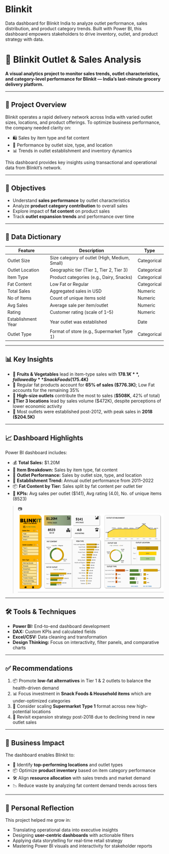 # Blinkit
Data dashboard for Blinkit India to analyze outlet performance, sales distribution, and product category trends. Built with Power BI, this dashboard empowers stakeholders to drive inventory, outlet, and product strategy with data.


# 💼 Blinkit Outlet & Sales Analysis

**A visual analytics project to monitor sales trends, outlet characteristics, and category-level performance for Blinkit — India’s last-minute grocery delivery platform.**

---

## 🧭 Project Overview

Blinkit operates a rapid delivery network across India with varied outlet sizes, locations, and product offerings. To optimize business performance, the company needed clarity on:

- 🛍️ Sales by item type and fat content  
- 🏬 Performance by outlet size, type, and location  
- 📊 Trends in outlet establishment and inventory dynamics

This dashboard provides key insights using transactional and operational data from Blinkit’s network.

---

## 🎯 Objectives

- Understand **sales performance** by outlet characteristics  
- Analyze **product category contribution** to overall sales  
- Explore impact of **fat content** on product sales  
- Track **outlet expansion trends** and performance over time  

---

## 📘 Data Dictionary

| Feature           | Description                                     | Type        |
|-------------------|-------------------------------------------------|-------------|
| Outlet Size        | Size category of outlet (High, Medium, Small)   | Categorical |
| Outlet Location    | Geographic tier (Tier 1, Tier 2, Tier 3)        | Categorical |
| Item Type          | Product categories (e.g., Dairy, Snacks)        | Categorical |
| Fat Content        | Low Fat or Regular                              | Categorical |
| Total Sales        | Aggregated sales in USD                         | Numeric     |
| No of Items        | Count of unique items sold                      | Numeric     |
| Avg Sales          | Average sale per item/outlet                    | Numeric     |
| Rating             | Customer rating (scale of 1–5)                  | Numeric     |
| Establishment Year | Year outlet was established                     | Date        |
| Outlet Type        | Format of store (e.g., Supermarket Type 1)      | Categorical |

---

## 📊 Key Insights

- 🥇 **Fruits & Vegetables** lead in item-type sales with **$178.1K**, followed by **Snack Foods ($175.4K)**  
- 🧈 Regular fat products account for **65% of sales ($776.3K)**; Low Fat accounts for the remaining 35%  
- 🏬 **High-size outlets** contribute the most to sales (**$508K**, 42% of total)  
- 📍**Tier 3 locations** lead by sales volume ($472K), despite perceptions of lower economic activity  
- 🏢 Most outlets were established post-2012, with peak sales in **2018 ($204.5K)**

---

## 📈 Dashboard Highlights

Power BI dashboard includes:

- 💰 **Total Sales:** $1.20M  
- 🛒 **Item Breakdown:** Sales by item type, fat content  
- 🏪 **Outlet Performance:** Sales by outlet size, type, and location  
- 📆 **Establishment Trend:** Annual outlet performance from 2011–2022  
- 📦 **Fat Content by Tier:** Sales split by fat content per outlet tier  
- 📌 **KPIs:** Avg sales per outlet ($141), Avg rating (4.0), No. of unique items (8523)

> 📷 ![Dashboard](./blinkit.png)

---

## 🛠 Tools & Techniques

- **Power BI:** End-to-end dashboard development  
- **DAX:** Custom KPIs and calculated fields  
- **Excel/CSV:** Data cleaning and transformation  
- **Design Thinking:** Focus on interactivity, filter panels, and comparative charts

---

## ✅ Recommendations

1. 📦 Promote **low-fat alternatives** in Tier 1 & 2 outlets to balance the health-driven demand  
2. 📊 Focus investment in **Snack Foods & Household items** which are under-optimized categories  
3. 🏬 Consider scaling **Supermarket Type 1** format across new high-potential locations  
4. 🧭 Revisit expansion strategy post-2018 due to declining trend in new outlet sales  

---

## 🚀 Business Impact

The dashboard enables Blinkit to:

- 📍 Identify **top-performing locations** and outlet types  
- 📦 Optimize **product inventory** based on item category performance  
- 🛠 Align **resource allocation** with sales trends and market demand  
- 📉 Reduce waste by analyzing fat content demand trends across tiers

---

## 🧠 Personal Reflection

This project helped me grow in:

- Translating operational data into executive insights  
- Designing **user-centric dashboards** with actionable filters  
- Applying data storytelling for real-time retail strategy  
- Mastering Power BI visuals and interactivity for stakeholder reports


